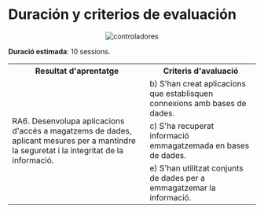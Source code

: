 # Duración y criterios de evaluación

<div style="text-align: center;"><img src="../../img/ud08/controller001.png" alt="controladores" style="max-width: 70%;" /></div>



**Duració estimada**: 10 sessions.<br />

<table>
    <tr>
    <th>Resultat d'aprentatge</th>
    <th>Criteris d'avaluació</th>        
    </tr>  
    <tr>
    <td rowspan=3>RA6. Desenvolupa aplicacions d'accés a magatzems de dades, aplicant mesures per a mantindre la seguretat i la integritat de la informació.</td>
    <td>b) S'han creat aplicacions que establisquen connexions amb bases de dades.</td>
    </tr>   
    <tr>    
    <td>c) S'ha recuperat informació emmagatzemada en bases de dades.</td>        
    </tr>         
    <tr>    
    <td>e) S'han utilitzat conjunts de dades per a emmagatzemar la informació.</td>       
    </tr>     
</table>





 	 	
